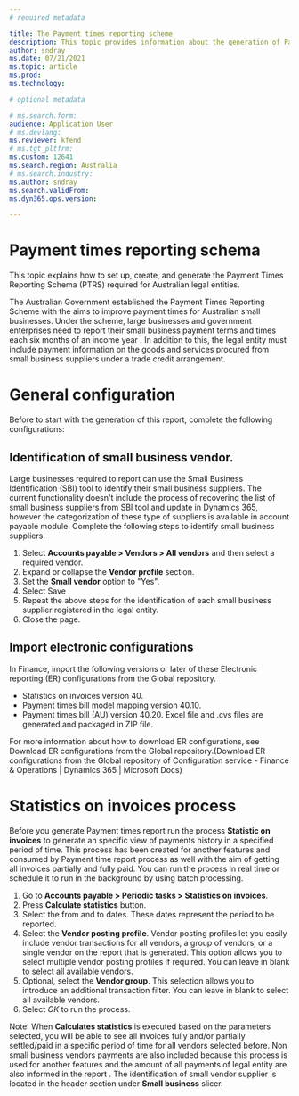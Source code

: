 ```yaml
---
# required metadata

title: The Payment times reporting scheme
description: This topic provides information about the generation of Payment time reporting scheme for Australia. The PTRS is a report that large legal entities submit to the Australian tax authority to report on their payment terms and practices to small business suppliers
author: sndray
ms.date: 07/21/2021
ms.topic: article
ms.prod: 
ms.technology: 

# optional metadata

# ms.search.form: 
audience: Application User
# ms.devlang: 
ms.reviewer: kfend
# ms.tgt_pltfrm: 
ms.custom: 12641
ms.search.region: Australia
# ms.search.industry: 
ms.author: sndray
ms.search.validFrom: 
ms.dyn365.ops.version:

---
```


# Payment times reporting schema

This topic explains how to set up, create, and generate the Payment Times Reporting Schema (PTRS) required for Australian legal entities.

The Australian Government established the Payment Times Reporting Scheme with the aims to improve payment times for Australian small businesses. Under the scheme, large businesses and government enterprises need to report their small business payment terms and times each six months of an income year . In addition to this, the legal entity must include payment information on the goods and services procured from small business suppliers under a trade credit arrangement.

# General configuration
Before to start with the generation of this report, complete the following configurations:

## Identification of small business vendor. 
Large businesses required to report can use the Small Business Identification (SBI) tool to identify their small business suppliers. The current functionality doesn't include the process of recovering the list of small business suppliers from SBI tool and update in Dynamics 365, however the categorization of these type of suppliers is available in account payable module. Complete the following steps to identify small business suppliers.

1. Select **Accounts payable > Vendors > All vendors**  and then select a required vendor.
2. Expand or collapse the **Vendor profile** section.
3. Set the **Small vendor** option to  "Yes".
4. Select Save .
5. Repeat the above steps for the identification of each small business supplier registered in the legal entity.
6. Close the page.

## Import electronic configurations

In Finance, import the following versions or later of these Electronic reporting (ER) configurations from the Global repository. 

- Statistics on invoices version 40.
- Payment times bill model mapping version 40.10.
- Payment times bill (AU) version 40.20. Excel file and .cvs files are generated and packaged in ZIP file.

For more information about how to download ER configurations, see Download ER configurations from the Global repository.(Download ER configurations from the Global repository of Configuration service - Finance & Operations | Dynamics 365 | Microsoft Docs)


# Statistics on invoices process
Before you generate Payment times report  run the process **Statistic on invoices** to generate an specific view of payments history in a specified period of time. This process has been created for another features and consumed by Payment time report process as well with the aim of getting all invoices partially and fully paid. You can run the process in real time or schedule it to run in the background by using batch processing.

1. Go to **Accounts payable > Periodic tasks > Statistics on invoices**.
2. Press **Calculate statistics** button.
3. Select the from and to dates. These dates represent the period to be reported. 
4. Select the **Vendor posting profile**. Vendor posting profiles let you easily include vendor transactions for all vendors, a group of vendors, or a single vendor on the report that is generated. This option allows you to select multiple vendor posting profiles if required. You can leave in blank to select all available vendors.
5. Optional, select the **Vendor group**. This selection allows you to introduce an additional transaction filter. You can leave in blank to select all available vendors.
6. Select *OK* to run the process.

Note: When **Calculates statistics** is executed based on the parameters selected, you will be able to see all invoices fully and/or partially settled/paid in a specific period of time for all vendors selected before. Non small business vendors payments are also included because this process is used for another features and the amount of all payments of legal entity are also informed in the report . The identification of small vendor supplier is located in the header section under **Small business** slicer.
